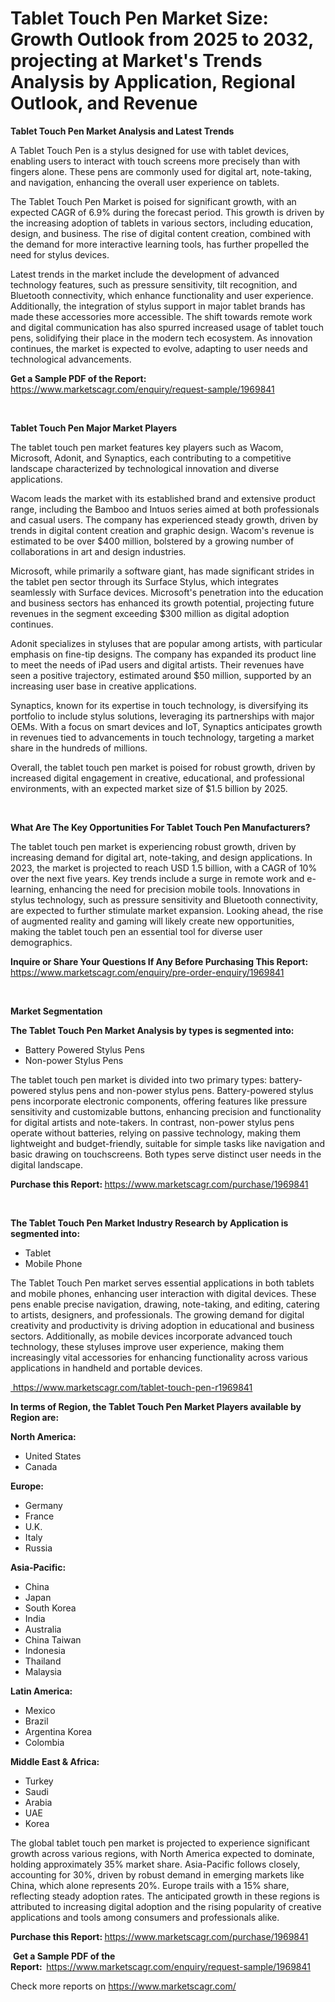 <p><h1>Tablet Touch Pen Market Size: Growth Outlook from 2025 to 2032, projecting at Market's Trends Analysis by Application, Regional Outlook, and Revenue</h1></p><p><strong>Tablet Touch Pen Market Analysis and Latest Trends</strong></p>
<p><p>A Tablet Touch Pen is a stylus designed for use with tablet devices, enabling users to interact with touch screens more precisely than with fingers alone. These pens are commonly used for digital art, note-taking, and navigation, enhancing the overall user experience on tablets.</p><p>The Tablet Touch Pen Market is poised for significant growth, with an expected CAGR of 6.9% during the forecast period. This growth is driven by the increasing adoption of tablets in various sectors, including education, design, and business. The rise of digital content creation, combined with the demand for more interactive learning tools, has further propelled the need for stylus devices.</p><p>Latest trends in the market include the development of advanced technology features, such as pressure sensitivity, tilt recognition, and Bluetooth connectivity, which enhance functionality and user experience. Additionally, the integration of stylus support in major tablet brands has made these accessories more accessible. The shift towards remote work and digital communication has also spurred increased usage of tablet touch pens, solidifying their place in the modern tech ecosystem. As innovation continues, the market is expected to evolve, adapting to user needs and technological advancements.</p></p>
<p><strong>Get a Sample PDF of the Report:&nbsp;</strong> <a href="https://www.marketscagr.com/enquiry/request-sample/1969841?utm_campaign=3228&utm_medium=2&utm_source=Github&utm_content=ia&utm_term=04042025&utm_id=tablet-touch-pen">https://www.marketscagr.com/enquiry/request-sample/1969841</a></p>
<p>&nbsp;</p>
<p><strong>Tablet Touch Pen Major Market Players</strong></p>
<p><p>The tablet touch pen market features key players such as Wacom, Microsoft, Adonit, and Synaptics, each contributing to a competitive landscape characterized by technological innovation and diverse applications.</p><p>Wacom leads the market with its established brand and extensive product range, including the Bamboo and Intuos series aimed at both professionals and casual users. The company has experienced steady growth, driven by trends in digital content creation and graphic design. Wacom's revenue is estimated to be over $400 million, bolstered by a growing number of collaborations in art and design industries.</p><p>Microsoft, while primarily a software giant, has made significant strides in the tablet pen sector through its Surface Stylus, which integrates seamlessly with Surface devices. Microsoft's penetration into the education and business sectors has enhanced its growth potential, projecting future revenues in the segment exceeding $300 million as digital adoption continues.</p><p>Adonit specializes in styluses that are popular among artists, with particular emphasis on fine-tip designs. The company has expanded its product line to meet the needs of iPad users and digital artists. Their revenues have seen a positive trajectory, estimated around $50 million, supported by an increasing user base in creative applications.</p><p>Synaptics, known for its expertise in touch technology, is diversifying its portfolio to include stylus solutions, leveraging its partnerships with major OEMs. With a focus on smart devices and IoT, Synaptics anticipates growth in revenues tied to advancements in touch technology, targeting a market share in the hundreds of millions.</p><p>Overall, the tablet touch pen market is poised for robust growth, driven by increased digital engagement in creative, educational, and professional environments, with an expected market size of $1.5 billion by 2025.</p></p>
<p>&nbsp;</p>
<p><strong>What Are The Key Opportunities For Tablet Touch Pen Manufacturers?</strong></p>
<p><p>The tablet touch pen market is experiencing robust growth, driven by increasing demand for digital art, note-taking, and design applications. In 2023, the market is projected to reach USD 1.5 billion, with a CAGR of 10% over the next five years. Key trends include a surge in remote work and e-learning, enhancing the need for precision mobile tools. Innovations in stylus technology, such as pressure sensitivity and Bluetooth connectivity, are expected to further stimulate market expansion. Looking ahead, the rise of augmented reality and gaming will likely create new opportunities, making the tablet touch pen an essential tool for diverse user demographics.</p></p>
<p><strong>Inquire or Share Your Questions If Any Before Purchasing This Report:</strong> <a href="https://www.marketscagr.com/enquiry/pre-order-enquiry/1969841?utm_campaign=3228&utm_medium=2&utm_source=Github&utm_content=ia&utm_term=04042025&utm_id=tablet-touch-pen">https://www.marketscagr.com/enquiry/pre-order-enquiry/1969841</a></p>
<p>&nbsp;</p>
<p><strong>Market Segmentation</strong></p>
<p><strong>The Tablet Touch Pen Market Analysis by types is segmented into:</strong></p>
<p><ul><li>Battery Powered Stylus Pens</li><li>Non-power Stylus Pens</li></ul></p>
<p><p>The tablet touch pen market is divided into two primary types: battery-powered stylus pens and non-power stylus pens. Battery-powered stylus pens incorporate electronic components, offering features like pressure sensitivity and customizable buttons, enhancing precision and functionality for digital artists and note-takers. In contrast, non-power stylus pens operate without batteries, relying on passive technology, making them lightweight and budget-friendly, suitable for simple tasks like navigation and basic drawing on touchscreens. Both types serve distinct user needs in the digital landscape.</p></p>
<p><strong>Purchase this Report:&nbsp;</strong><a href="https://www.marketscagr.com/purchase/1969841?utm_campaign=3228&utm_medium=2&utm_source=Github&utm_content=ia&utm_term=04042025&utm_id=tablet-touch-pen">https://www.marketscagr.com/purchase/1969841</a></p>
<p>&nbsp;</p>
<p><strong>The Tablet Touch Pen Market Industry Research by Application is segmented into:</strong></p>
<p><ul><li>Tablet</li><li>Mobile Phone</li></ul></p>
<p><p>The Tablet Touch Pen market serves essential applications in both tablets and mobile phones, enhancing user interaction with digital devices. These pens enable precise navigation, drawing, note-taking, and editing, catering to artists, designers, and professionals. The growing demand for digital creativity and productivity is driving adoption in educational and business sectors. Additionally, as mobile devices incorporate advanced touch technology, these styluses improve user experience, making them increasingly vital accessories for enhancing functionality across various applications in handheld and portable devices.</p></p>
<p><a href="https://www.marketscagr.com/tablet-touch-pen-r1969841?utm_campaign=3228&utm_medium=2&utm_source=Github&utm_content=ia&utm_term=04042025&utm_id=tablet-touch-pen">&nbsp;https://www.marketscagr.com/tablet-touch-pen-r1969841</a></p>
<p><strong>In terms of Region, the Tablet Touch Pen Market Players available by Region are:</strong></p>
<p>
    <p> <strong> North America: </strong>
        <ul>
            <li>United States</li>
            <li>Canada</li>
        </ul>
        </p> 
    <p> <strong> Europe: </strong>
        <ul>
            <li>Germany</li>
            <li>France</li>
            <li>U.K.</li>
            <li>Italy</li>
            <li>Russia</li>
        </ul>
        </p> 
    <p> <strong> Asia-Pacific: </strong>
        <ul>
            <li>China</li>
            <li>Japan</li>
            <li>South Korea</li>
            <li>India</li>
            <li>Australia</li>
            <li>China Taiwan</li>
            <li>Indonesia</li>
            <li>Thailand</li>
            <li>Malaysia</li>
        </ul>
        </p> 
    <p> <strong> Latin America: </strong>
        <ul>
            <li>Mexico</li>
            <li>Brazil</li>
            <li>Argentina Korea</li>
            <li>Colombia</li>
        </ul>
        </p> 
    <p> <strong> Middle East & Africa: </strong>
        <ul>
            <li>Turkey</li>
            <li>Saudi</li>
            <li>Arabia</li>
            <li>UAE</li>
            <li>Korea</li>
        </ul>
    </p>
    </p>
<p><p>The global tablet touch pen market is projected to experience significant growth across various regions, with North America expected to dominate, holding approximately 35% market share. Asia-Pacific follows closely, accounting for 30%, driven by robust demand in emerging markets like China, which alone represents 20%. Europe trails with a 15% share, reflecting steady adoption rates. The anticipated growth in these regions is attributed to increasing digital adoption and the rising popularity of creative applications and tools among consumers and professionals alike.</p></p>
<p><strong>Purchase this Report: </strong><a href="https://www.marketscagr.com/purchase/1969841?utm_campaign=3228&utm_medium=2&utm_source=Github&utm_content=ia&utm_term=04042025&utm_id=tablet-touch-pen">https://www.marketscagr.com/purchase/1969841</a></p>
<p>&nbsp;<strong>Get a Sample PDF of the Report:&nbsp;&nbsp;</strong><a href="https://www.marketscagr.com/enquiry/request-sample/1969841?utm_campaign=3228&utm_medium=2&utm_source=Github&utm_content=ia&utm_term=04042025&utm_id=tablet-touch-pen">https://www.marketscagr.com/enquiry/request-sample/1969841</a></p>
<p><strong></strong></p>
<p>Check more reports on <a href="https://www.marketscagr.com/?utm_campaign=3228&utm_medium=2&utm_source=Github&utm_content=ia&utm_term=04042025&utm_id=tablet-touch-pen">https://www.marketscagr.com/</a></p>